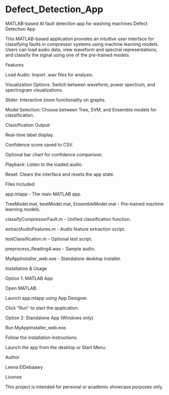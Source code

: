 # Defect_Detection_App
MATLAB-based AI fault detection app for washing machines
Defect Detection App

This MATLAB-based application provides an intuitive user interface for classifying faults in compressor systems using machine learning models. Users can load audio data, view waveform and spectral representations, and classify the signal using one of the pre-trained models.

Features

Load Audio: Import .wav files for analysis.

Visualization Options: Switch between waveform, power spectrum, and spectrogram visualizations.

Slider: Interactive zoom functionality on graphs.

Model Selection: Choose between Tree, SVM, and Ensemble models for classification.

Classification Output:

Real-time label display.

Confidence score saved to CSV.

Optional bar chart for confidence comparison.

Playback: Listen to the loaded audio.

Reset: Clears the interface and resets the app state.

Files Included

app.mlapp - The main MATLAB app.

TreeModel.mat, bestModel.mat, EnsembleModel.mat - Pre-trained machine learning models.

classifyCompressorFault.m - Unified classification function.

extractAudioFeatures.m - Audio feature extraction script.

testClassification.m - Optional test script.

preprocess_Reading4.wav - Sample audio.

MyAppInstaller_web.exe - Standalone desktop installer.

Installation & Usage

Option 1: MATLAB App

Open MATLAB.

Launch app.mlapp using App Designer.

Click "Run" to start the application.

Option 2: Standalone App (Windows only)

Run MyAppInstaller_web.exe.

Follow the installation instructions.

Launch the app from the desktop or Start Menu.

Author

Leena ElDebaawy

License

This project is intended for personal or academic showcase purposes only.

